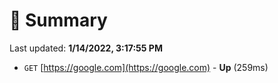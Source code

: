 # 📖 Summary
Last updated: **1/14/2022, 3:17:55 PM**

- `GET` [https://google.com](https://google.com) - **Up** (259ms)
